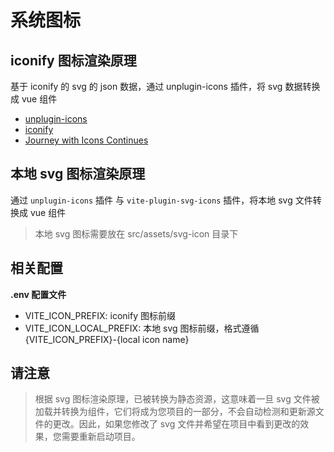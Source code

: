 # 系统图标

## iconify 图标渲染原理

基于 iconify 的 svg 的 json 数据，通过 unplugin-icons 插件，将 svg 数据转换成 vue 组件

- [unplugin-icons](https://github.com/antfu/unplugin-icons)
- [iconify](https://github.com/iconify/iconify)
- [Journey with Icons Continues](https://antfu.me/posts/journey-with-icons-continues)

## 本地 svg 图标渲染原理

通过 `unplugin-icons` 插件 与 `vite-plugin-svg-icons` 插件，将本地 svg 文件转换成 vue 组件

> 本地 svg 图标需要放在 src/assets/svg-icon 目录下

## 相关配置

**.env 配置文件**

- VITE_ICON_PREFIX: iconify 图标前缀
- VITE_ICON_LOCAL_PREFIX: 本地 svg 图标前缀，格式遵循 {VITE_ICON_PREFIX}-{local icon name}

## 请注意

> 根据 svg 图标渲染原理，已被转换为静态资源，这意味着一旦 svg 文件被加载并转换为组件，它们将成为您项目的一部分，不会自动检测和更新源文件的更改。因此，如果您修改了 svg 文件并希望在项目中看到更改的效果，您需要重新启动项目。
